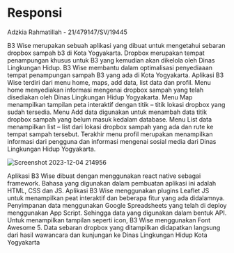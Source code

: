 # Responsi
Adzkia Rahmatillah - 21/479147/SV/19445

B3 Wise merupakan sebuah aplikasi yang dibuat untuk mengetahui sebaran dropbox sampah b3 di Kota Yogyakarta. Dropbox merupakan tempat penampungan khusus untuk B3 yang kemudian akan dikelola oleh Dinas Lingkungan Hidup. B3 Wise membantu dalam optimalisasi penyediaaan tempat penampungan sampah B3 yang ada di Kota Yogyakarta. Aplikasi B3 Wise terdiri dari menu home, maps, add data, list data dan profil. Menu home menyediakan informasi mengenai dropbox sampah yang telah disediakan oleh Dinas Lingkungan Hidup Yogyakarta. Menu Map menampilkan tampilan peta interaktif dengan titik – titik lokasi dropbox yang sudah tersedia. Menu Add data digunakan untuk menambah data titik dropbox sampah yang belum masuk kedalam database. Menu List data menampilkan list – list dari lokasi dropbox sampah yang ada dan rute ke tempat sampah tersebut. Terakhir menu profil merupakan menampilkan informasi dari pengguna dan informasi mengenai sosial media dari Dinas Lingkungan Hidup Yogyakarta. 

![Screenshot 2023-12-04 214956](https://github.com/adzrhm/Responsi/assets/142763860/ff4f5fc5-f63c-4d96-9b8a-d642f37c5426)

Aplikasi B3 Wise dibuat dengan menggunakan react native sebagai framework. Bahasa yang digunakan dalam pembuatan aplikasi ini adalah HTML, CSS dan JS. Aplikasi B3 Wise menggunakan plugins Leaflet JS untuk menampilkan peat interaktif dan beberapa fitur yang ada didalamnya. Penyimpanan data menggunakan Google Spreadsheets yang telah di deploy menggunakan App Script. Sehingga data yang digunakan dalam bentuk API. Untuk menampilkan tampilan seperti icon, B3 Wise menggunakan Font Awesome 5. Data sebaran dropbox yang ditampilkan didapatkan langsung dari hasil wawancara dan kunjungan ke Dinas Lingkungan Hidup Kota Yogyakarta
